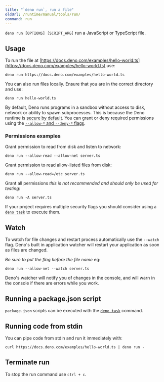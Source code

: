 ```yaml
---
title: "`deno run`, run a file"
oldUrl: /runtime/manual/tools/run/
command: run
---
```


`deno run [OPTIONS] [SCRIPT_ARG]` run a JavaScript or TypeScript file.

## Usage

To run the file at
[https://docs.deno.com/examples/hello-world.ts](https://docs.deno.com/examples/hello-world.ts)
use:

```console
deno run https://docs.deno.com/examples/hello-world.ts
```

You can also run files locally. Ensure that you are in the correct directory and
use:

```console
deno run hello-world.ts
```

By default, Deno runs programs in a sandbox without access to disk, network or
ability to spawn subprocesses. This is because the Deno runtime is
[secure by default](/runtime/fundamentals/security/). You can grant or deny
required permissions using the
[`--allow-*` and `--deny-*` flags](/runtime/fundamentals/security/#permissions-list).

### Permissions examples

Grant permission to read from disk and listen to network:

```console
deno run --allow-read --allow-net server.ts
```

Grant permission to read allow-listed files from disk:

```console
deno run --allow-read=/etc server.ts
```

Grant all permissions _this is not recommended and should only be used for
testing_:

```console
deno run -A server.ts
```

If your project requires multiple security flags you should consider using a
[`deno task`](./task_runner) to execute them.

## Watch

To watch for file changes and restart process automatically use the `--watch`
flag. Deno's built in application watcher will restart your application as soon
as files are changed.

_Be sure to put the flag before the file name_ eg:

```console
deno run --allow-net --watch server.ts
```

Deno's watcher will notify you of changes in the console, and will warn in the
console if there are errors while you work.

## Running a package.json script

`package.json` scripts can be executed with the [`deno task`](./task_runner)
command.

## Running code from stdin

You can pipe code from stdin and run it immediately with:

```console
curl https://docs.deno.com/examples/hello-world.ts | deno run -
```

## Terminate run

To stop the run command use `ctrl + c`.
